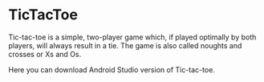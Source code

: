 # TicTacToe
Tic-tac-toe is a simple, two-player game which, if played optimally by both players, will always result in a tie. The game is also called noughts and crosses or Xs and Os.

Here you can download Android Studio version of Tic-tac-toe.

